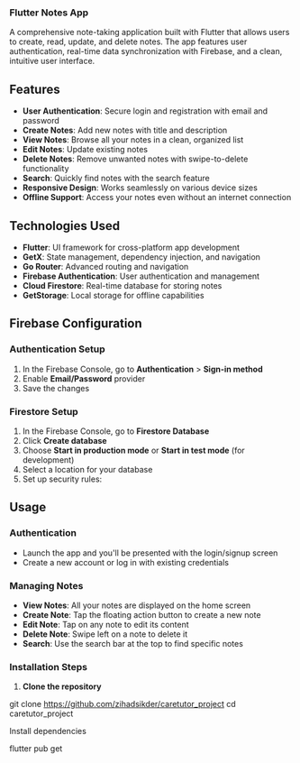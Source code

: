 
### Flutter Notes App

A comprehensive note-taking application built with Flutter that allows users to create, read, update, and delete notes. The app features user authentication, real-time data synchronization with Firebase, and a clean, intuitive user interface.

## Features

- **User Authentication**: Secure login and registration with email and password
- **Create Notes**: Add new notes with title and description
- **View Notes**: Browse all your notes in a clean, organized list
- **Edit Notes**: Update existing notes
- **Delete Notes**: Remove unwanted notes with swipe-to-delete functionality
- **Search**: Quickly find notes with the search feature
- **Responsive Design**: Works seamlessly on various device sizes
- **Offline Support**: Access your notes even without an internet connection


## Technologies Used

- **Flutter**: UI framework for cross-platform app development
- **GetX**: State management, dependency injection, and navigation
- **Go Router**: Advanced routing and navigation
- **Firebase Authentication**: User authentication and management
- **Cloud Firestore**: Real-time database for storing notes
- **GetStorage**: Local storage for offline capabilities


## Firebase Configuration

### Authentication Setup

1. In the Firebase Console, go to **Authentication** > **Sign-in method**
2. Enable **Email/Password** provider
3. Save the changes


### Firestore Setup

1. In the Firebase Console, go to **Firestore Database**
2. Click **Create database**
3. Choose **Start in production mode** or **Start in test mode** (for development)
4. Select a location for your database
5. Set up security rules:
## Usage

### Authentication

- Launch the app and you'll be presented with the login/signup screen
- Create a new account or log in with existing credentials


### Managing Notes

- **View Notes**: All your notes are displayed on the home screen
- **Create Note**: Tap the floating action button to create a new note
- **Edit Note**: Tap on any note to edit its content
- **Delete Note**: Swipe left on a note to delete it
- **Search**: Use the search bar at the top to find specific notes

### Installation Steps

1. **Clone the repository**


git clone https://github.com/zihadsikder/caretutor_project
cd caretutor_project

Install dependencies

flutter pub get

